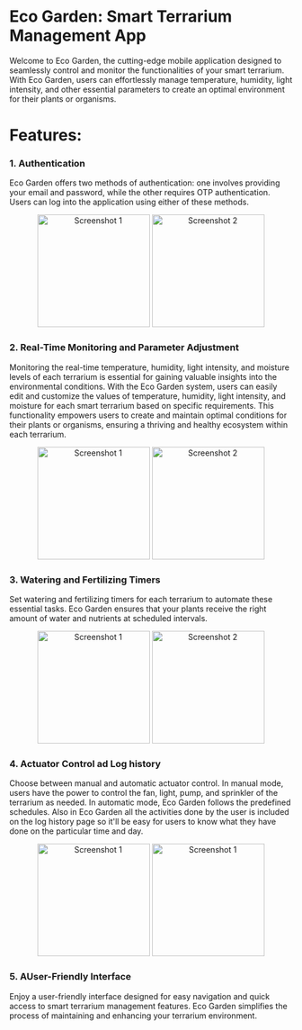 # Eco Garden: Smart Terrarium Management App
Welcome to Eco Garden, the cutting-edge mobile application designed to seamlessly control and monitor the functionalities of your smart terrarium. With Eco Garden, users can effortlessly manage temperature, humidity, light intensity, and other essential parameters to create an optimal environment for their plants or organisms.
# Features:
### 1. Authentication

Eco Garden offers two methods of authentication: one involves providing your email and password, while the other requires OTP authentication. Users can log into the application using either of these methods.
<p align="center">
  <img src="https://github.com/shehanikk/SLTSmartAppForOne/assets/87534063/88fddac1-23f4-4c09-88ab-015c6919a3c6" width="200" alt="Screenshot 1">
  <img src="https://github.com/shehanikk/SLTSmartAppForOne/assets/87534063/4e179466-f1a3-4cea-9706-1b334e04896d" width="200" alt="Screenshot 2">
</p>

### 2. Real-Time Monitoring and Parameter Adjustment

Monitoring the real-time temperature, humidity, light intensity, and moisture levels of each terrarium is essential for gaining valuable insights into the environmental conditions. With the Eco Garden system, users can easily edit and customize the values of temperature, humidity, light intensity, and moisture for each smart terrarium based on specific requirements. This functionality empowers users to create and maintain optimal conditions for their plants or organisms, ensuring a thriving and healthy ecosystem within each terrarium.

<p align="center">
  <img src="https://github.com/shehanikk/SLTSmartAppForOne/assets/87534063/23d02291-fe04-4789-8688-509437cda747" width="200" alt="Screenshot 1">
  <img src="https://github.com/shehanikk/SLTSmartAppForOne/assets/87534063/da668cfb-8b0b-4f0c-8d96-5994c670b74a" width="200" alt="Screenshot 2">
</p>

### 3. Watering and Fertilizing Timers

Set watering and fertilizing timers for each terrarium to automate these essential tasks. Eco Garden ensures that your plants receive the right amount of water and nutrients at scheduled intervals.

<p align="center">
  <img src="https://github.com/shehanikk/SLTSmartAppForOne/assets/87534063/917d207c-dde7-4c7a-bd4f-2bdaa2aa00f0" width="200" alt="Screenshot 1">
  <img src="https://github.com/shehanikk/SLTSmartAppForOne/assets/87534063/3dd2c1c4-3dd3-4543-a1e1-cebb05b6f318" width="200" alt="Screenshot 2">
</p>

### 4. Actuator Control ad Log history 

Choose between manual and automatic actuator control. In manual mode, users have the power to control the fan, light, pump, and sprinkler of the terrarium as needed. In automatic mode, Eco Garden follows the predefined schedules. Also in Eco Garden all the activities done by the user is included on the log history page so it'll be easy for users to know what they have done on the particular time and day.

<p align="center">
  <img src="https://github.com/shehanikk/SLTSmartAppForOne/assets/87534063/5b01e22f-e162-4d57-adb6-f20feefb9bb2" width="200" alt="Screenshot 1">
  <img src="https://github.com/shehanikk/SLTSmartAppForOne/assets/87534063/db6d5534-18d5-4008-8f47-9d5c284811de" width="200" alt="Screenshot 1">
</p>

### 5. AUser-Friendly Interface

Enjoy a user-friendly interface designed for easy navigation and quick access to smart terrarium management features. Eco Garden simplifies the process of maintaining and enhancing your terrarium environment.



